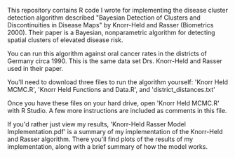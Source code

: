 This repository contains R code I wrote for implementing the disease cluster detection algorithm described "Bayesian Detection of Clusters and Discontinuities in Disease Maps" by Knorr-Held and Rasser (Biometrics 2000).  Their paper is a Bayesian, nonparametric algorithm for detecting spatial clusters of elevated disease risk.  

You can run this algorithm against oral cancer rates in the districts of Germany circa 1990.  This is the same data set Drs. Knorr-Held and Rasser used in their paper.

You'll need to download three files to run the algorithm yourself: 'Knorr Held MCMC.R', 'Knorr Held Functions and Data.R', and 'district_distances.txt' 

Once you have these files on your hard drive, open 'Knorr Held MCMC.R' with R Studio.  A few more instructions are included as comments in this file.

If you'd rather just view my results, 'Knorr-Held Rasser Model Implementation.pdf' is a summary of my implementation of the Knorr-Held and Rasser algorithm.  There you'll find plots of the results of my implementation, along with a brief summary of how the model works.














